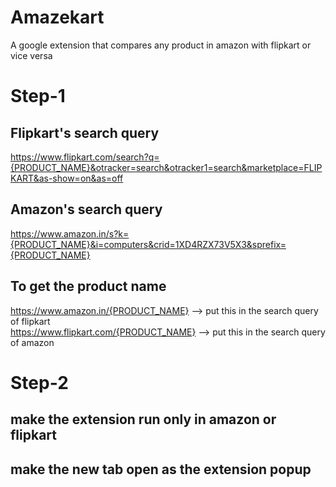 # Amazekart
A google extension that compares any product in amazon with flipkart or vice versa

# Step-1

 ## Flipkart's search query
https://www.flipkart.com/search?q={PRODUCT_NAME}&otracker=search&otracker1=search&marketplace=FLIPKART&as-show=on&as=off

## Amazon's search query
https://www.amazon.in/s?k={PRODUCT_NAME}&i=computers&crid=1XD4RZX73V5X3&sprefix={PRODUCT_NAME}

## To get the product name 
https://www.amazon.in/{PRODUCT_NAME}  --> put this in the search query of flipkart <br>
https://www.flipkart.com/{PRODUCT_NAME} --> put this in the search query of amazon

# Step-2

## make the extension run only in amazon or flipkart
## make the new tab open as the extension popup
